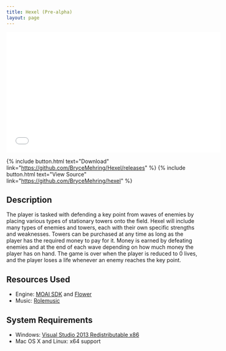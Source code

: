 ```yaml
---
title: Hexel (Pre-alpha)
layout: page
---
```


<iframe width="560" height="315" src="//www.youtube.com/embed/xwFNek4eq-w" frameborder="0" allowfullscreen></iframe>

{% include button.html text="Download" link="https://github.com/BryceMehring/Hexel/releases" %} {% include button.html text="View Source" link="https://github.com/BryceMehring/hexel" %}

## Description
The player is tasked with defending a key point from waves of enemies by placing various types of stationary towers onto the field. Hexel will include many types of enemies and towers, each with their own specific strengths and weaknesses. Towers can be purchased at any time as long as the player has the required money to pay for it. Money is earned by defeating enemies and at the end of each wave depending on how much money the player has on hand. The game is over when the player is reduced to 0 lives, and the player loses a life whenever an enemy reaches the key point.

## Resources Used
* Engine: [MOAI SDK](http://getmoai.com/) and [Flower](https://github.com/makotok/Hanappe)
* Music: [Rolemusic](http://freemusicarchive.org/music/Rolemusic/)

## System Requirements
* Windows: [Visual Studio 2013 Redistributable x86](http://www.microsoft.com/en-us/download/details.aspx?id=40784)
* Mac OS X and Linux: x64 support
